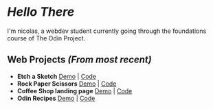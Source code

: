 # *Hello There*
I'm nicolas, a webdev student currently going through the foundations course of The Odin Project.

## Web Projects *(From most recent)*
- **Etch a Sketch** [Demo](https://nicolasgsantana.github.io/etch-a-sketch/) | [Code](https://github.com/nicolasgsantana/etch-a-sketch)
- **Rock Paper Scissors** [Demo](https://nicolasgsantana.github.io/rock-paper-scissors/) | [Code](https://github.com/nicolasgsantana/rock-paper-scissors)
- **Coffee Shop landing page** [Demo](https://nicolasgsantana.github.io/landing-page/) | [Code](https://github.com/nicolasgsantana/landing-page)
- **Odin Recipes** [Demo](https://nicolasgsantana.github.io/odin-recipes/) | [Code](https://github.com/nicolasgsantana/odin-recipes)

